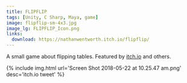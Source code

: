 ```yaml
---
title: FLIPFLIP
tags: [Unity, C Sharp, Maya, game]
image: flipflip-sm-4x3.jpg
image_lg: FLIPFLIP_Icon.png
links:
  download: https://nathanwentworth.itch.io/flipflip/
---
```

A small game about flipping tables. Featured by [itch.io](https://twitter.com/itchio/status/584928245214089217) and others.

{% include img.html url='Screen Shot 2018-05-22 at 10.25.47 am.png' desc='itch.io tweet' %}
